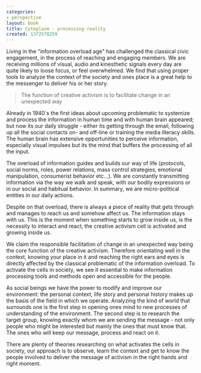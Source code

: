 ```yaml
---
categories:
- perspective
layout: book
title: Cytoplasm - processing reality
created: 1372578259
---
```


Living in the "information overload age" has challenged the classical civic engagement, in the process of reaching and engaging members. We are receiving millions of visual, audio and kinesthetic signals every day are quite likely to loose focus, or feel overwhelmed. <!--more-->We find that using proper tools to analyze the context of the society and ones place is a great help to the messenger to deliver his or her story.


<blockquote>
The function of creative activism is to facilitate change in an unexpected way
</blockquote>

Already in 1940´s the first ideas about upcoming problematic to systemize and process the information in human time and with human brain appeared; but now its our daily struggle - either its getting through the email, following up all the social contacts on- and off-line or training the media literacy skills. The human brain has extensive opportunities to perceive information, especially visual impulses but its the mind that buffers the processing of all the input.

The overload of information guides and builds our way of life (protocols, social norms, roles, power relations, mass control strategies, emotional manipulation, consumerist behavior etc...). We are constantly transmitting information via the way we walk and speak, with our bodily expressions or in our social and habitual behavior. In summary, we are micro-political entities in our daily actions.

Despite on that overload, there is always a piece of reality that gets through and manages to reach us and somehow affect us. The information stays with us. This is the moment when something starts to grow inside us, is the necessity to interact and react, the creative activism cell is activated and growing inside us.

We claim the responsible facilitation of change in an unexpected way being the core function of the creative activism. Therefore orientating well in the context, knowing your place in it and reaching the right ears and eyes is directly affected by the classical problematic of the information overload. To activate the cells in society, we see it essential to make information processing tools and methods open and accessible for the people.

As social beings we have the power to modify and improve our environment: the personal context, life story and personal history makes up the basis of the field in which we operate. Analyzing the kind of world that surrounds one is the first step in opening ones mind to new processes of understanding of the environment. The second step is to research the target group, knowing exactly whom we are sending the message - not only people who might be interested but mainly the ones that must know that. The ones who will keep our message, process and react on it.

There are plenty of theories researching on what activates the cells in society, our approach is to observe, learn the context and get to know the people involved to deliver the message of activism in the right hands and right moment.
